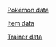 [Pokémon data](https://github.com/pret/pokered/blob/master/constants/pokemon_constants.asm)

[Item data](https://github.com/pret/pokered/blob/master/constants/item_constants.asm)

[Trainer data](https://github.com/pret/pokered/blob/master/constants/trainer_constants.asm)




